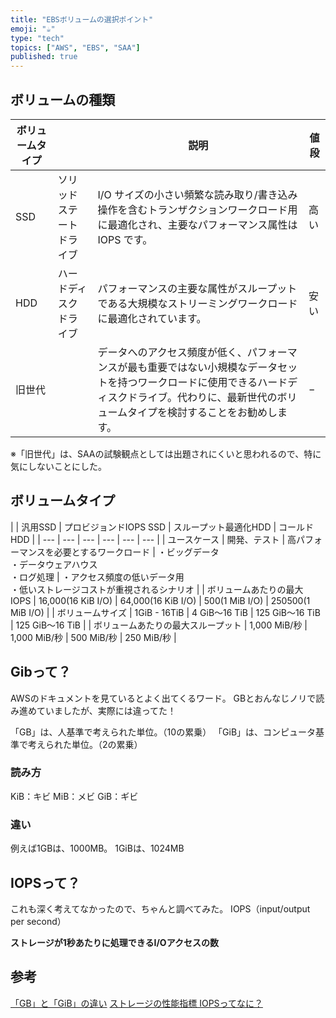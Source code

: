 ```yaml
---
title: "EBSボリュームの選択ポイント"
emoji: "☕️"
type: "tech"
topics: ["AWS", "EBS", "SAA"]
published: true
---
```


## ボリュームの種類

| ボリュームタイプ |  | 説明 | 値段 |
| --- | --- | --- | --- |
| SSD | ソリッドステートドライブ | I/O サイズの小さい頻繁な読み取り/書き込み操作を含むトランザクションワークロード用に最適化され、主要なパフォーマンス属性は IOPS です。 | 高い |
| HDD | ハードディスクドライブ | パフォーマンスの主要な属性がスループットである大規模なストリーミングワークロードに最適化されています。 | 安い | 
| 旧世代 | | データへのアクセス頻度が低く、パフォーマンスが最も重要ではない小規模なデータセットを持つワークロードに使用できるハードディスクドライブ。代わりに、最新世代のボリュームタイプを検討することをお勧めします。 | − |

※「旧世代」は、SAAの試験観点としては出題されにくいと思われるので、特に気にしないことにした。


## ボリュームタイプ

| | 汎用SSD | プロビジョンドIOPS SSD | スループット最適化HDD | コールドHDD | 
| --- | --- | --- | --- | --- | --- |
| ユースケース | 開発、テスト | 高パフォーマンスを必要とするワークロード | ・ビッグデータ<br>・データウェアハウス<br>・ログ処理 | ・アクセス頻度の低いデータ用<br>・低いストレージコストが重視されるシナリオ | 
| ボリュームあたりの最大 IOPS | 16,000(16 KiB I/O) | 64,000(16 KiB I/O) | 500(1 MiB I/O) | 250500(1 MiB I/O) |
| ボリュームサイズ | 1GiB - 16TiB | 4 GiB～16 TiB | 125 GiB～16 TiB | 125 GiB～16 TiB |
| ボリュームあたりの最大スループット | 1,000 MiB/秒 | 1,000 MiB/秒 | 500 MiB/秒 | 250 MiB/秒 |

## Gibって？
AWSのドキュメントを見ているとよく出てくるワード。
GBとおんなじノリで読み進めていましたが、実際には違ってた！

「GB」は、人基準で考えられた単位。（10の累乗）
「GiB」は、コンピュータ基準で考えられた単位。（2の累乗）

### 読み方

KiB：キビ
MiB：メビ
GiB：ギビ

### 違い

例えば1GBは、1000MB。
1GiBは、1024MB

## IOPSって？
これも深く考えてなかったので、ちゃんと調べてみた。
IOPS（input/output per second）

**ストレージが1秒あたりに処理できるI/Oアクセスの数**


## 参考

[「GB」と「GiB」の違い](https://wa3.i-3-i.info/diff20tani.html)
[ストレージの性能指標 IOPSってなに？](https://www.storage-channel.jp/blog/iops.html)